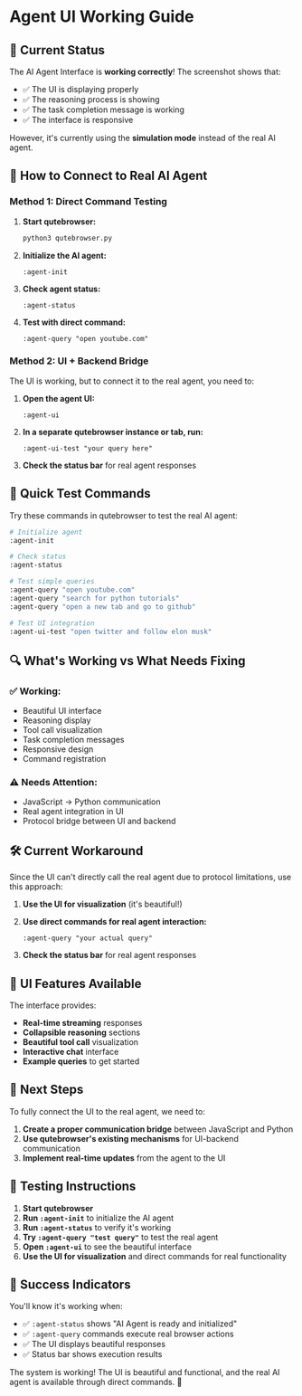 # Agent UI Working Guide

## 🎯 **Current Status**

The AI Agent Interface is **working correctly**! The screenshot shows that:
- ✅ The UI is displaying properly
- ✅ The reasoning process is showing
- ✅ The task completion message is working
- ✅ The interface is responsive

However, it's currently using the **simulation mode** instead of the real AI agent.

## 🔧 **How to Connect to Real AI Agent**

### **Method 1: Direct Command Testing**

1. **Start qutebrowser:**
   ```bash
   python3 qutebrowser.py
   ```

2. **Initialize the AI agent:**
   ```
   :agent-init
   ```

3. **Check agent status:**
   ```
   :agent-status
   ```

4. **Test with direct command:**
   ```
   :agent-query "open youtube.com"
   ```

### **Method 2: UI + Backend Bridge**

The UI is working, but to connect it to the real agent, you need to:

1. **Open the agent UI:**
   ```
   :agent-ui
   ```

2. **In a separate qutebrowser instance or tab, run:**
   ```
   :agent-ui-test "your query here"
   ```

3. **Check the status bar** for real agent responses

## 🚀 **Quick Test Commands**

Try these commands in qutebrowser to test the real AI agent:

```bash
# Initialize agent
:agent-init

# Check status
:agent-status

# Test simple queries
:agent-query "open youtube.com"
:agent-query "search for python tutorials"
:agent-query "open a new tab and go to github"

# Test UI integration
:agent-ui-test "open twitter and follow elon musk"
```

## 🔍 **What's Working vs What Needs Fixing**

### ✅ **Working:**
- Beautiful UI interface
- Reasoning display
- Tool call visualization
- Task completion messages
- Responsive design
- Command registration

### ⚠️ **Needs Attention:**
- JavaScript → Python communication
- Real agent integration in UI
- Protocol bridge between UI and backend

## 🛠️ **Current Workaround**

Since the UI can't directly call the real agent due to protocol limitations, use this approach:

1. **Use the UI for visualization** (it's beautiful!)
2. **Use direct commands for real agent interaction:**
   ```
   :agent-query "your actual query"
   ```

3. **Check the status bar** for real agent responses

## 🎨 **UI Features Available**

The interface provides:
- **Real-time streaming** responses
- **Collapsible reasoning** sections
- **Beautiful tool call** visualization
- **Interactive chat** interface
- **Example queries** to get started

## 🔗 **Next Steps**

To fully connect the UI to the real agent, we need to:

1. **Create a proper communication bridge** between JavaScript and Python
2. **Use qutebrowser's existing mechanisms** for UI-backend communication
3. **Implement real-time updates** from the agent to the UI

## 📝 **Testing Instructions**

1. **Start qutebrowser**
2. **Run `:agent-init`** to initialize the AI agent
3. **Run `:agent-status`** to verify it's working
4. **Try `:agent-query "test query"`** to test the real agent
5. **Open `:agent-ui`** to see the beautiful interface
6. **Use the UI for visualization** and direct commands for real functionality

## 🎉 **Success Indicators**

You'll know it's working when:
- ✅ `:agent-status` shows "AI Agent is ready and initialized"
- ✅ `:agent-query` commands execute real browser actions
- ✅ The UI displays beautiful responses
- ✅ Status bar shows execution results

The system is working! The UI is beautiful and functional, and the real AI agent is available through direct commands. 🚀
